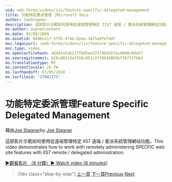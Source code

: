 ```yaml
---
uid: web-forms/videos/iis/feature-specific-delegated-management
title: 功能特定委派管理 |Microsoft Docs
author: JoeStagner
description: 這部影片示範如何使用從遠端管理特定 IIS7 遠端 / 委派系統管理網站功能。
ms.author: aspnetcontent
ms.date: 03/09/2009
ms.assetid: 0496ce17-5755-4f4b-82ee-34f5a0fefdd7
msc.legacyurl: /web-forms/videos/iis/feature-specific-delegated-management
msc.type: video
ms.openlocfilehash: 4d44fafa6177fbd5ee3737964d1fac4090c8de57
ms.sourcegitcommit: b28cd0313af316c051c2ff8549865bff67f2fbb4
ms.translationtype: MT
ms.contentlocale: zh-TW
ms.lasthandoff: 07/05/2018
ms.locfileid: "37801375"
---
```

<a name="feature-specific-delegated-management"></a><span data-ttu-id="89aa7-103">功能特定委派管理</span><span class="sxs-lookup"><span data-stu-id="89aa7-103">Feature Specific Delegated Management</span></span>
====================
<span data-ttu-id="89aa7-104">藉由[Joe Stagner](https://github.com/JoeStagner)</span><span class="sxs-lookup"><span data-stu-id="89aa7-104">by [Joe Stagner](https://github.com/JoeStagner)</span></span>

<span data-ttu-id="89aa7-105">這部影片示範如何使用從遠端管理特定 IIS7 遠端 / 委派系統管理網站功能。</span><span class="sxs-lookup"><span data-stu-id="89aa7-105">This video demonstrates how to work with remotely administering SPECFIC web site features with IIS7 remote / delegated administration.</span></span>

[<span data-ttu-id="89aa7-106">&#9654;觀看影片 （8 分鐘）</span><span class="sxs-lookup"><span data-stu-id="89aa7-106">&#9654; Watch video (8 minutes)</span></span>](https://channel9.msdn.com/Blogs/ASP-NET-Site-Videos/feature-specific-delegated-management)

> [!div class="step-by-step"]
> <span data-ttu-id="89aa7-107">[上一頁](working-with-iis7-deligated-admin.md)
> [下一頁](troubleshooting-production-aspnet-apps.md)</span><span class="sxs-lookup"><span data-stu-id="89aa7-107">[Previous](working-with-iis7-deligated-admin.md)
[Next](troubleshooting-production-aspnet-apps.md)</span></span>
